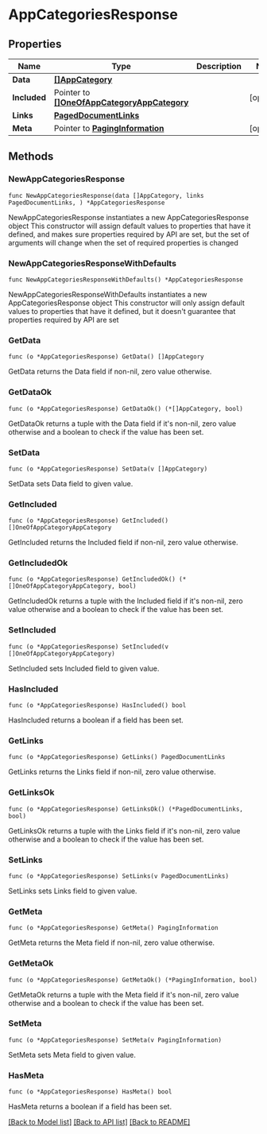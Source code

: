 # AppCategoriesResponse

## Properties

Name | Type | Description | Notes
------------ | ------------- | ------------- | -------------
**Data** | [**[]AppCategory**](AppCategory.md) |  | 
**Included** | Pointer to [**[]OneOfAppCategoryAppCategory**](OneOfAppCategoryAppCategory.md) |  | [optional] 
**Links** | [**PagedDocumentLinks**](PagedDocumentLinks.md) |  | 
**Meta** | Pointer to [**PagingInformation**](PagingInformation.md) |  | [optional] 

## Methods

### NewAppCategoriesResponse

`func NewAppCategoriesResponse(data []AppCategory, links PagedDocumentLinks, ) *AppCategoriesResponse`

NewAppCategoriesResponse instantiates a new AppCategoriesResponse object
This constructor will assign default values to properties that have it defined,
and makes sure properties required by API are set, but the set of arguments
will change when the set of required properties is changed

### NewAppCategoriesResponseWithDefaults

`func NewAppCategoriesResponseWithDefaults() *AppCategoriesResponse`

NewAppCategoriesResponseWithDefaults instantiates a new AppCategoriesResponse object
This constructor will only assign default values to properties that have it defined,
but it doesn't guarantee that properties required by API are set

### GetData

`func (o *AppCategoriesResponse) GetData() []AppCategory`

GetData returns the Data field if non-nil, zero value otherwise.

### GetDataOk

`func (o *AppCategoriesResponse) GetDataOk() (*[]AppCategory, bool)`

GetDataOk returns a tuple with the Data field if it's non-nil, zero value otherwise
and a boolean to check if the value has been set.

### SetData

`func (o *AppCategoriesResponse) SetData(v []AppCategory)`

SetData sets Data field to given value.


### GetIncluded

`func (o *AppCategoriesResponse) GetIncluded() []OneOfAppCategoryAppCategory`

GetIncluded returns the Included field if non-nil, zero value otherwise.

### GetIncludedOk

`func (o *AppCategoriesResponse) GetIncludedOk() (*[]OneOfAppCategoryAppCategory, bool)`

GetIncludedOk returns a tuple with the Included field if it's non-nil, zero value otherwise
and a boolean to check if the value has been set.

### SetIncluded

`func (o *AppCategoriesResponse) SetIncluded(v []OneOfAppCategoryAppCategory)`

SetIncluded sets Included field to given value.

### HasIncluded

`func (o *AppCategoriesResponse) HasIncluded() bool`

HasIncluded returns a boolean if a field has been set.

### GetLinks

`func (o *AppCategoriesResponse) GetLinks() PagedDocumentLinks`

GetLinks returns the Links field if non-nil, zero value otherwise.

### GetLinksOk

`func (o *AppCategoriesResponse) GetLinksOk() (*PagedDocumentLinks, bool)`

GetLinksOk returns a tuple with the Links field if it's non-nil, zero value otherwise
and a boolean to check if the value has been set.

### SetLinks

`func (o *AppCategoriesResponse) SetLinks(v PagedDocumentLinks)`

SetLinks sets Links field to given value.


### GetMeta

`func (o *AppCategoriesResponse) GetMeta() PagingInformation`

GetMeta returns the Meta field if non-nil, zero value otherwise.

### GetMetaOk

`func (o *AppCategoriesResponse) GetMetaOk() (*PagingInformation, bool)`

GetMetaOk returns a tuple with the Meta field if it's non-nil, zero value otherwise
and a boolean to check if the value has been set.

### SetMeta

`func (o *AppCategoriesResponse) SetMeta(v PagingInformation)`

SetMeta sets Meta field to given value.

### HasMeta

`func (o *AppCategoriesResponse) HasMeta() bool`

HasMeta returns a boolean if a field has been set.


[[Back to Model list]](../README.md#documentation-for-models) [[Back to API list]](../README.md#documentation-for-api-endpoints) [[Back to README]](../README.md)


